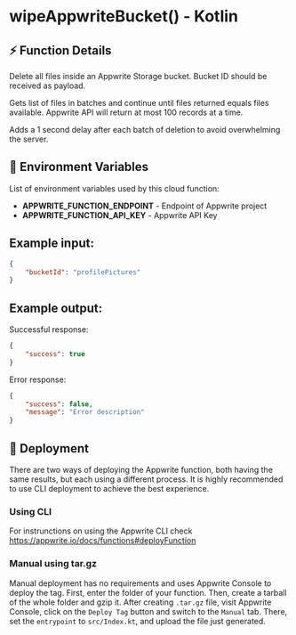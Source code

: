 # wipeAppwriteBucket() - Kotlin

## ⚡ Function Details

Delete all files inside an Appwrite Storage bucket. 
Bucket ID should be received as payload.

Gets list of files in batches and continue until files returned equals files available. 
Appwrite API will return at most 100 records at a time.

Adds a 1 second delay after each batch of deletion to avoid overwhelming the server.

## 📝 Environment Variables

List of environment variables used by this cloud function:

- **APPWRITE_FUNCTION_ENDPOINT** - Endpoint of Appwrite project
- **APPWRITE_FUNCTION_API_KEY** - Appwrite API Key

## Example input:

```json
{
    "bucketId": "profilePictures"
}
```

## Example output:

Successful response:

```json
{
    "success": true
}
```

Error response:

```json
{
    "success": false,
    "message": "Error description"
}
```

## 🚀 Deployment

There are two ways of deploying the Appwrite function, both having the same results, but each using a different process. It is highly recommended to use CLI deployment to achieve the best experience.

### Using CLI

For instrunctions on using the Appwrite CLI check https://appwrite.io/docs/functions#deployFunction

### Manual using tar.gz

Manual deployment has no requirements and uses Appwrite Console to deploy the tag. First, enter the folder of your function. Then, create a tarball of the whole folder and gzip it. After creating `.tar.gz` file, visit Appwrite Console, click on the `Deploy Tag` button and switch to the `Manual` tab. There, set the `entrypoint` to `src/Index.kt`, and upload the file just generated.
